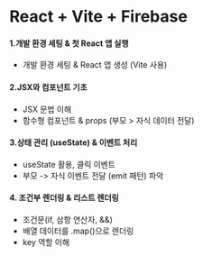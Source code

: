 # React + Vite + Firebase

#### 1.개발 환경 세팅 & 첫 React 앱 실행
- 개발 환경 세팅 & React 앱 생성 (Vite 사용)

#### 2.JSX와 컴포넌트 기초
- JSX 문법 이해
- 함수형 컴포넌트 & props (부모 > 자식 데이터 전달)

#### 3.상태 관리 (useState) & 이벤트 처리
- useState 활용, 클릭 이벤트
- 부모 -> 자식 이벤트 전달 (emit 패턴) 파악

#### 4. 조건부 렌더링 & 리스트 렌더링
- 조건문(if, 삼항 연산자, &&)
- 배열 데이터를 .map()으로 렌더링
- key 역할 이해
